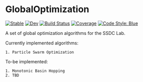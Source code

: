 # GlobalOptimization

[![Stable](https://img.shields.io/badge/docs-stable-blue.svg)](https://UB-SSDC-Lab.github.io/GlobalOptimization.jl/stable/)
[![Dev](https://img.shields.io/badge/docs-dev-blue.svg)](https://UB-SSDC-Lab.github.io/GlobalOptimization.jl/dev/)
[![Build Status](https://github.com/UB-SSDC-Lab/GlobalOptimization.jl/actions/workflows/CI.yml/badge.svg?branch=main)](https://github.com/UB-SSDC-Lab/GlobalOptimization.jl/actions/workflows/CI.yml?query=branch%3Amain)
[![Coverage](https://codecov.io/gh/UB-SSDC-Lab/GlobalOptimization.jl/branch/main/graph/badge.svg)](https://codecov.io/gh/UB-SSDC-Lab/GlobalOptimization.jl)
[![Code Style: Blue](https://img.shields.io/badge/code%20style-blue-4495d1.svg)](https://github.com/invenia/BlueStyle)

A set of global optimization algorithms for the SSDC Lab. 

Currently implemented algorithms:

    1. Particle Swarm Optimization

To-be implemented:

    1. Monotonic Basin Hopping
    2. TBD